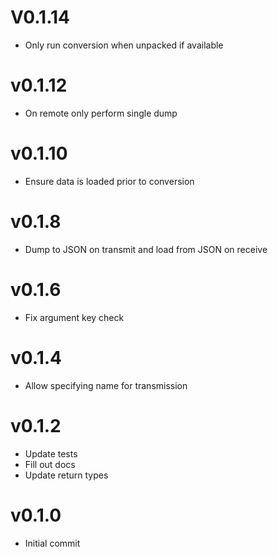 # V0.1.14
* Only run conversion when unpacked if available

# v0.1.12
* On remote only perform single dump

# v0.1.10
* Ensure data is loaded prior to conversion

# v0.1.8
* Dump to JSON on transmit and load from JSON on receive

# v0.1.6
* Fix argument key check

# v0.1.4
* Allow specifying name for transmission

# v0.1.2
* Update tests
* Fill out docs
* Update return types

# v0.1.0
* Initial commit
